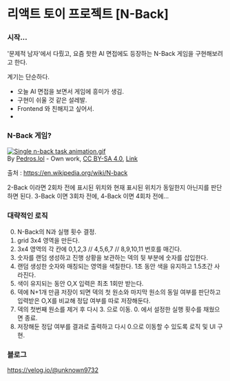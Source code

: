 # 리액트 토이 프로젝트 [N-Back]

### 시작...

'문제적 남자'에서 다뤘고, 요즘 핫한 AI 면접에도 등장하는 N-Back 게임을 구현해보려고 한다.

계기는 단순하다. 
- 오늘 AI 면접을 보면서 게임에 흥미가 생김.
- 구현이 쉬울 것 같은 설레발.
- Frontend 와 친해지고 싶어서.
- 


### N-Back 게임?

<p><a href="https://commons.wikimedia.org/wiki/File:Single_n-back_task_animation.gif#/media/File:Single_n-back_task_animation.gif"><img src="https://upload.wikimedia.org/wikipedia/commons/7/7b/Single_n-back_task_animation.gif" alt="Single n-back task animation.gif"></a><br>By <a href="//commons.wikimedia.org/wiki/User:Pedros.lol" title="User:Pedros.lol">Pedros.lol</a> - <span class="int-own-work" lang="en">Own work</span>, <a href="https://creativecommons.org/licenses/by-sa/4.0" title="Creative Commons Attribution-Share Alike 4.0">CC BY-SA 4.0</a>, <a href="https://commons.wikimedia.org/w/index.php?curid=39241201">Link</a></p>

출처 : https://en.wikipedia.org/wiki/N-back

2-Back 이라면 2회차 전에 표시된 위치와 현재 표시된 위치가 동일한지 아닌지를 판단하면 된다. 3-Back 이면 3회차 전에, 4-Back 이면 4회차 전에...



### 대략적인 로직

0. N-Back의 N과 실행 횟수 결정.
1. grid 3x4 영역을 만든다.
2. 3x4 영역의 각 칸에  0,1,2,3 // 4,5,6,7 // 8,9,10,11 번호를 매긴다.
3. 숫자를 랜덤 생성하고 진행 상황을 보관하는 덱의 뒷 부분에 숫자를 삽입한다.
4. 랜덤 생성한 숫자와 매칭되는 영역을 색칠한다. 1초 동안 색을 유지하고 1.5초간 사라진다.
5. 색이 유지되는 동안 O,X 입력은 최초 1회만 받는다.
6. 덱에 N+1개 만큼 저장이 되면 덱의 첫 원소와 마지막 원소의 동일 여부를 판단하고 입력받은 O,X를 비교해 정답 여부를 따로 저장해둔다.
7. 덱의 첫번째 원소를 제거 후 다시 3. 으로 이동. 0. 에서 설정한 실행 횟수를 채웠으면 종료.
8. 저장해둔 정답 여부를 결과로 출력하고 다시 0.으로 이동할 수 있도록 로직 및 UI 구현.



### 블로그 

https://velog.io/@unknown9732